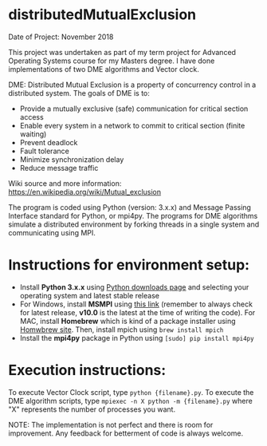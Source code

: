 # distributedMutualExclusion
Date of Project: November 2018

This project was undertaken as part of my term project for Advanced Operating Systems course for my Masters degree. I have done implementations of two DME algorithms and Vector clock.

DME: Distributed Mutual Exclusion is a property of concurrency control in a distributed system. The goals of DME is to:
* Provide a mutually exclusive (safe) communication for critical section access
* Enable every system in a network to commit to critical section (finite waiting)
* Prevent deadlock
* Fault tolerance
* Minimize synchronization delay
* Reduce message traffic

Wiki source and more information: https://en.wikipedia.org/wiki/Mutual_exclusion

The program is coded using Python (version: 3.x.x) and Message Passing Interface standard for Python, or mpi4py. The programs for DME algorithms simulate a distributed environment by forking threads in a single system and communicating using MPI.

# Instructions for environment setup:
* Install __Python 3.x.x__ using [Python downloads page](https://www.python.org/downloads/) and selecting your operating system and latest stable release
* For Windows, install __MSMPI__ using [this link](https://docs.microsoft.com/en-us/message-passing-interface/microsoft-mpi/) (remember to always check for latest release, __v10.0__ is the latest at the time of writing the code).
For MAC, install __Homebrew__ which is kind of a package installer using [Homwbrew site](https://brew.sh/). Then, install mpich using `brew install mpich`
* Install the __mpi4py__ package in Python using `[sudo] pip install mpi4py`

# Execution instructions:
To execute Vector Clock script, type `python {filename}.py`.
To execute the DME algorithm scripts, type `mpiexec -n X python -m {filename}.py` where "X" represents the number of processes you want.

NOTE: The implementation is not perfect and there is room for improvement. Any feedback for betterment of code is always welcome.
